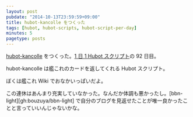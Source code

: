 ```yaml
---
layout: post
pubdate: "2014-10-13T23:59:59+09:00"
title: hubot-kancolle をつくった
tags: [hubot, hubot-scripts, hubot-script-per-day]
minutes: 5
pagetype: posts
---
```

[hubot-kancolle][gh:bouzuya/hubot-kancolle] をつくった。[1 日 1 Hubot スクリプト][hubot-script-per-day]の 92 日目。

hubot-kancolle は艦これのカードを返してくれる Hubot スクリプト。

ぼくは艦これ Wiki でおなかいっぱいだよ。

この連休はあんまり充実していなかった。なんだか体調も悪かったし。[bbn-light][gh:bouzuya/bbn-light] で自分のブログを見返せたことが唯一良かったことと言っていいんじゃないかな。

[gh:bouzuya/hubot-kancolle]: https://github.com/bouzuya/hubot-kancolle
[hubot-script-per-day]: http://blog.bouzuya.net/posts?tags=hubot-script-per-day

